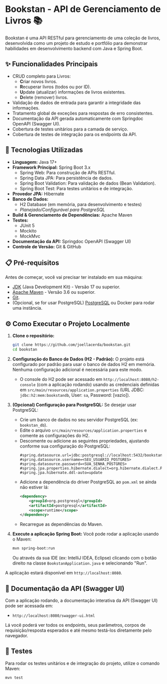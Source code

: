 # Bookstan - API de Gerenciamento de Livros 📚

Bookstan é uma API RESTful para gerenciamento de uma coleção de livros, desenvolvida como um projeto de estudo e portfólio para demonstrar habilidades em desenvolvimento backend com Java e Spring Boot.

## ✨ Funcionalidades Principais

* CRUD completo para Livros:
    * **C**riar novos livros.
    * **R**ecuperar livros (todos ou por ID).
    * **U**pdate (atualizar) informações de livros existentes.
    * **D**elete (remover) livros.
* Validação de dados de entrada para garantir a integridade das informações.
* Tratamento global de exceções para respostas de erro consistentes.
* Documentação da API gerada automaticamente com Springdoc OpenAPI (Swagger UI).
* Cobertura de testes unitários para a camada de serviço.
* Cobertura de testes de integração para os endpoints da API.

## 🚀 Tecnologias Utilizadas

* **Linguagem:** Java 17+
* **Framework Principal:** Spring Boot 3.x
    * Spring Web: Para construção de APIs RESTful.
    * Spring Data JPA: Para persistência de dados.
    * Spring Boot Validation: Para validação de dados (Bean Validation).
    * Spring Boot Test: Para testes unitários e de integração.
* **Provedor JPA:** Hibernate
* **Banco de Dados:**
    * H2 Database (em memória, para desenvolvimento e testes)
    * _Planejado/Configurável para PostgreSQL_
* **Build & Gerenciamento de Dependências:** Apache Maven
* **Testes:**
    * JUnit 5
    * Mockito
    * MockMvc
* **Documentação da API:** Springdoc OpenAPI (Swagger UI)
* **Controle de Versão:** Git & GitHub

## 📋 Pré-requisitos

Antes de começar, você vai precisar ter instalado em sua máquina:
* [JDK](https://www.oracle.com/java/technologies/javase-jdk17-downloads.html) (Java Development Kit) - Versão 17 ou superior.
* [Apache Maven](https://maven.apache.org/download.cgi) - Versão 3.6 ou superior.
* [Git](https://git-scm.com/downloads).
* (Opcional, se for usar PostgreSQL) [PostgreSQL](https://www.postgresql.org/download/) ou Docker para rodar uma instância.

## ⚙️ Como Executar o Projeto Localmente

1.  **Clone o repositório:**
    ```bash
    git clone https://github.com/joellacerda/bookstan.git
    cd bookstan
    ```

2.  **Configuração do Banco de Dados (H2 - Padrão):**
    O projeto está configurado por padrão para usar o banco de dados H2 em memória. Nenhuma configuração adicional é necessária para este modo.
    * O console do H2 pode ser acessado em `http://localhost:8080/h2-console` (com a aplicação rodando) usando as credenciais definidas em `src/main/resources/application.properties` (URL JDBC: `jdbc:h2:mem:bookstandb`, User: `sa`, Password: [vazio]).

3.  **(Opcional) Configuração para PostgreSQL:**
    Se desejar usar PostgreSQL:
    * Crie um banco de dados no seu servidor PostgreSQL (ex: `bookstan_db`).
    * Edite o arquivo `src/main/resources/application.properties` e comente as configurações do H2.
    * Descomente ou adicione as seguintes propriedades, ajustando conforme sua configuração do PostgreSQL:
        ```properties
        #spring.datasource.url=jdbc:postgresql://localhost:5432/bookstan_db
        #spring.datasource.username=<SEU_USUARIO_POSTGRES>
        #spring.datasource.password=<SUA_SENHA_POSTGRES>
        #spring.jpa.properties.hibernate.dialect=org.hibernate.dialect.PostgreSQLDialect
        #spring.jpa.hibernate.ddl-auto=update
        ```
    * Adicione a dependência do driver PostgreSQL ao `pom.xml` se ainda não estiver lá:
        ```xml
        <dependency>
            <groupId>org.postgresql</groupId>
            <artifactId>postgresql</artifactId>
            <scope>runtime</scope>
        </dependency>
        ```
    * Recarregue as dependências do Maven.

4.  **Execute a aplicação Spring Boot:**
    Você pode rodar a aplicação usando o Maven:
    ```bash
    mvn spring-boot:run
    ```
    Ou através da sua IDE (ex: IntelliJ IDEA, Eclipse) clicando com o botão direito na classe `BookstanApplication.java` e selecionando "Run".

A aplicação estará disponível em `http://localhost:8080`.

## 📖 Documentação da API (Swagger UI)

Com a aplicação rodando, a documentação interativa da API (Swagger UI) pode ser acessada em:
* `http://localhost:8080/swagger-ui.html`

Lá você poderá ver todos os endpoints, seus parâmetros, corpos de requisição/resposta esperados e até mesmo testá-los diretamente pelo navegador.

## 🧪 Testes

Para rodar os testes unitários e de integração do projeto, utilize o comando Maven:
```bash
mvn test